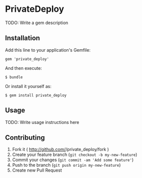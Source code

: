 # PrivateDeploy

TODO: Write a gem description

## Installation

Add this line to your application's Gemfile:

    gem 'private_deploy'

And then execute:

    $ bundle

Or install it yourself as:

    $ gem install private_deploy

## Usage

TODO: Write usage instructions here

## Contributing

1. Fork it ( http://github.com/<my-github-username>/private_deploy/fork )
2. Create your feature branch (`git checkout -b my-new-feature`)
3. Commit your changes (`git commit -am 'Add some feature'`)
4. Push to the branch (`git push origin my-new-feature`)
5. Create new Pull Request
